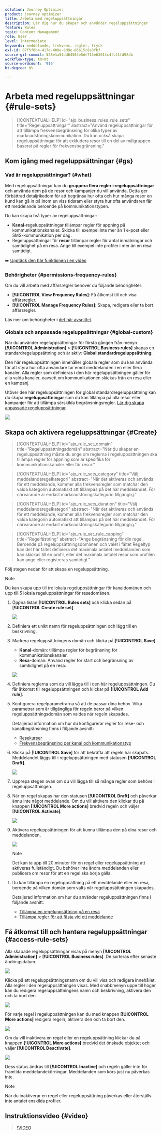 ```yaml
---
solution: Journey Optimizer
product: journey optimizer
title: Arbeta med regeluppsättningar
description: Lär dig hur du skapar och använder regeluppsättningar
feature: Rules
topic: Content Management
role: User
level: Intermediate
keywords: meddelande, frekvens, regler, tryck
exl-id: 07f5f0b4-417e-408e-8d9e-86615c8a3fbf
source-git-commit: 528e1a54dd64503e5de716e63013c4fc41fd98db
workflow-type: tm+mt
source-wordcount: '916'
ht-degree: 0%

---
```


# Arbeta med regeluppsättningar {#rule-sets}

>[!CONTEXTUALHELP]
>id="ajo_business_rules_rule_sets"
>title="Regeluppsättningar"
>abstract="Använd regeluppsättningar för att tillämpa frekvensbegränsning för olika typer av marknadsföringskommunikation. Du kan också skapa regeluppsättningar för att exkludera resor till en del av målgruppen baserat på regler för frekvensbegränsning."

## Kom igång med regeluppsättningar {#gs}

### Vad är regeluppsättningar? {#what}

Med regeluppsättningar kan du **gruppera flera regler i regeluppsättningar** och använda dem på de resor och kampanjer du vill använda. Detta ger förbättrad detaljrikedom för att begränsa hur ofta och hur många resor en kund kan gå in på inom en viss tidsram eller styra hur ofta användaren får ett meddelande beroende på kommunikationstypen.

Du kan skapa två typer av regeluppsättningar:

* **Kanal**-regeluppsättningar tillämpar regler för appning på kommunikationskanaler. Skicka till exempel inte mer än 1 e-post eller SMS-kommunikation per dag.
* Regeluppsättningar för **resor** tillämpar regler för antal inmatningar och samtidighet på en resa. Ange till exempel inte profiler i mer än en resa samtidigt.

➡️ [Upptäck den här funktionen i en video](#video)

### Behörigheter {#permissions-frequency-rules}

Om du vill arbeta med affärsregler behöver du följande behörigheter:

* **[!UICONTROL View Frequency Rules]**: Få åtkomst till och visa affärsregler.
* **[!UICONTROL Manage Frequency Rules]**: Skapa, redigera eller ta bort affärsregler.

Läs mer om behörigheter i [det här avsnittet](../administration/high-low-permissions.md).

### Globala och anpassade regeluppsättningar {#global-custom}

När du använder regeluppsättningar för första gången från menyn **[!UICONTROL Administration]** > **[!UICONTROL Business rules]** skapas en standardregeluppsättning och är aktiv: **Global standardregeluppsättning**.

Den här regeluppsättningen innehåller globala regler som du kan använda för att styra hur ofta användare tar emot meddelanden i en eller flera kanaler. Alla regler som definieras i den här regeluppsättningen gäller för alla valda kanaler, oavsett om kommunikationen skickas från en resa eller en kampanj.

Utöver den här regeluppsättningen för global standardregeluppsättning kan du skapa **regeluppsättningar** som du kan tillämpa på alla resor eller kampanjer för att tillämpa särskilda begränsningsregler. [Lär dig skapa anpassade regeluppsättningar](#create)

![](assets/rule-sets-default.png)

## Skapa och aktivera regeluppsättningar {#Create}

>[!CONTEXTUALHELP]
>id="ajo_rule_set_domain"
>title="Regeluppsättningsdomän"
>abstract="När du skapar en regeluppsättning måste du ange om reglerna i regeluppsättningen ska tillämpa regler för appning som är specifika för kommunikationskanaler eller för resor."

>[!CONTEXTUALHELP]
>id="ajo_rule_sets_category"
>title="Välj meddelanderegelkategori"
>abstract="När det aktiveras och används för ett meddelande, kommer alla frekvensregler som matchar den valda kategorin automatiskt att tillämpas på det här meddelandet. För närvarande är endast marknadsföringskategorin tillgänglig."

<!--NOT USED?
[!CONTEXTUALHELP]
>id="ajo_rule_sets_capping"
>title="Set the capping for your rule"
>abstract="Specify the maximum number of messages sent to a customer profile within the chosen time frame. The frequency cap will be based on the selected calendar period and will be reset at the beginning of the corresponding time frame."-->

>[!CONTEXTUALHELP]
>id="ajo_rule_sets_duration"
>title="Välj meddelanderegelkategori"
>abstract="När det aktiveras och används för ett meddelande, kommer alla frekvensregler som matchar den valda kategorin automatiskt att tillämpas på det här meddelandet. För närvarande är endast marknadsföringskategorin tillgänglig."

>[!CONTEXTUALHELP]
>id="ajo_rule_set_rule_capping"
>title="Regelfästning"
>abstract="Ange begränsning för din regel. Beroende på regeluppsättningsdomänen och valet i fältet Regeltyp kan det här fältet definiera det maximala antalet meddelanden som kan skickas till en profil, eller det maximala antalet resor som profilen kan ange eller registreras samtidigt."

Följ stegen nedan för att skapa en regeluppsättning.

>[!NOTE]
>
>Du kan skapa upp till tre lokala regeluppsättningar för kanaldomänen och upp till 5 lokala regeluppsättningar för resedomänen.

1. Öppna listan **[!UICONTROL Rules sets]** och klicka sedan på **[!UICONTROL Create rule set]**.

   ![](assets/rule-sets-create-button.png)

1. Definiera ett unikt namn för regeluppsättningen och lägg till en beskrivning.

1. Markera regeluppsättningens domän och klicka på **[!UICONTROL Save]**.

   * **Kanal**-domän: tillämpa regler för begränsning för kommunikationskanaler.
   * **Resa**-domän: Använd regler för start och begränsning av samtidighet på en resa.

   ![](assets/rule-sets-create.png)

1. Definiera reglerna som du vill lägga till i den här regeluppsättningen. Du får åtkomst till regeluppsättningen och klickar på **[!UICONTROL Add rule]**.

1. Konfigurera regelparametrarna så att de passar dina behov. Vilka parametrar som är tillgängliga för regeln beror på vilken regeluppsättningsdomän som valdes när regeln skapades.

   Detaljerad information om hur du konfigurerar regler för rese- och kanalbegränsning finns i följande avsnitt:

   * [Resekurser](../conflict-prioritization/journey-capping.md)
   * [Frekvensbegränsning per kanal och kommunikationstyp](../conflict-prioritization/channel-capping.md)

1. Klicka på **[!UICONTROL Save]** för att bekräfta att regeln har skapats. Meddelandet läggs till i regeluppsättningen med statusen **[!UICONTROL Draft]**.

   ![](assets/rule-set-rule-created.png)

1. Upprepa stegen ovan om du vill lägga till så många regler som behövs i regeluppsättningen.

1. När en regel skapas har den statusen **[!UICONTROL Draft]** och påverkar ännu inte något meddelande. Om du vill aktivera den klickar du på knappen **[!UICONTROL More actions]** bredvid regeln och väljer **[!UICONTROL Activate]**.

   ![](assets/rule-set-activate-rule.png)

1. Aktivera regeluppsättningen för att kunna tillämpa den på dina resor och meddelanden.

   ![](assets/rule-set-activate-set.png)

   >[!NOTE]
   >
   >Det kan ta upp till 20 minuter för en regel eller regeluppsättning att aktiveras fullständigt. Du behöver inte ändra meddelanden eller publicera om resor för att en regel ska börja gälla.

<!--Currently, once a rule set is activated, no more rules can be added to that rule set.-->

1. Du kan tillämpa en regeluppsättning på ett meddelande eller en resa, beroende på vilken domän som valts när regeluppsättningen skapades.

   Detaljerad information om hur du använder regeluppsättningen finns i följande avsnitt:

   * [Tillämpa en regeluppsättning på en resa](../conflict-prioritization/journey-capping.md#apply-capping)
   * [Tillämpa regler för att fästa vid ett meddelande](../conflict-prioritization/channel-capping.md#apply)

## Få åtkomst till och hantera regeluppsättningar {#access-rule-sets}

Alla skapade regeluppsättningar visas på menyn **[!UICONTROL Administration]** > **[!UICONTROL Business rules]**. De sorteras efter senaste ändringsdatum.

![](assets/rule-sets-list.png)

Klicka på ett regeluppsättningsnamn om du vill visa och redigera innehållet. Alla regler i den regeluppsättningen visas. Med snabbmenyn uppe till höger kan du redigera regeluppsättningens namn och beskrivning, aktivera den och ta bort den.

![](assets/rule-set-example.png)

För varje regel i regeluppsättningen kan du med knappen **[!UICONTROL More actions]** redigera regeln, aktivera den och ta bort den.

![](assets/rule-set-example-rules.png)

Om du vill inaktivera en regel eller en regeluppsättning klickar du på knappen **[!UICONTROL More actions]** bredvid det önskade objektet och väljer **[!UICONTROL Deactivate]**.

![](assets/rule-set-inactive-rule.png)

Dess status ändras till **[!UICONTROL Inactive]** och regeln gäller inte för framtida meddelandekörningar. Meddelanden som körs just nu påverkas inte.

>[!NOTE]
>
>När du inaktiverar en regel eller regeluppsättning påverkas eller återställs inte antalet enskilda profiler.

## Instruktionsvideo {#video}

>[!VIDEO](https://video.tv.adobe.com/v/3435531?quality=12)
